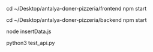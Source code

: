 cd ~/Desktop/antalya-doner-pizzeria/frontend
npm start

cd ~/Desktop/antalya-doner-pizzeria/backend
npm start


node insertData.js

python3 test_api.py

